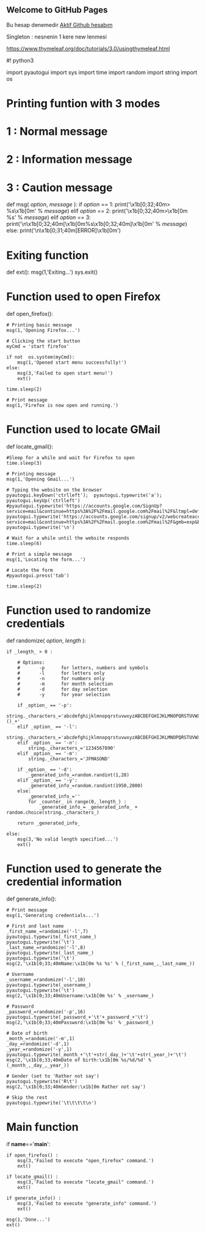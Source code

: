 ## Welcome to GitHub Pages

Bu hesap denemedir [Aktif Github hesabım](https://github.com/sertacguler) 


Singleton : nesnenin 1 kere new lenmesi 

https://www.thymeleaf.org/doc/tutorials/3.0/usingthymeleaf.html


#! python3

import pyautogui
import sys
import time
import random
import string
import os

# Printing funtion with 3 modes
# 1 : Normal message
# 2 : Information message
# 3 : Caution message
def msg(
        _option_,
        _message_
        ):
    if _option_ == 1:
        print('\x1b[0;32;40m> %s\x1b[0m' % _message_)
    elif _option_ == 2:
        print('\x1b[0;32;40m>\x1b[0m %s' % _message_)
    elif _option_ == 3:
        print('\n\x1b[0;32;40m[\x1b[0m%s\x1b[0;32;40m]\x1b[0m' % _message_)
    else:
        print('\n\x1b[0;31;40m[ERROR]\x1b[0m')

# Exiting function
def ext():
    msg(1,'Exiting...')
    sys.exit()


# Function used to open Firefox
def open_firefox():

    # Printing basic message
    msg(1,'Opening Firefox...')

    # Clicking the start button
    myCmd = 'start firefox'

    if not  os.system(myCmd):
        msg(1,'Opened start menu successfully!')
    else:
        msg(3,'Failed to open start menu!')
        ext()

    time.sleep(2)

    # Print message
    msg(1,'Firefox is now open and running.')


# Function used to locate GMail
def locate_gmail():
    
    #Sleep for a while and wait for Firefox to open
    time.sleep(3)

    # Printing message
    msg(1,'Opening Gmail...')

    # Typing the website on the browser
    pyautogui.keyDown('ctrlleft');  pyautogui.typewrite('a'); pyautogui.keyUp('ctrlleft')
    #pyautogui.typewrite('https://accounts.google.com/SignUp?service=mail&continue=https%3A%2F%2Fmail.google.com%2Fmail%2F&ltmpl=default')
    pyautogui.typewrite('https://accounts.google.com/signup/v2/webcreateaccount?service=mail&continue=https%3A%2F%2Fmail.google.com%2Fmail%2F&gmb=exp&biz=true&flowName=GlifWebSignIn&flowEntry=SignUp')
    pyautogui.typewrite('\n')
    
    # Wait for a while until the website responds
    time.sleep(6)

    # Print a simple message
    msg(1,'Locating the form...')

    # Locate the form
    #pyautogui.press('tab')
 
    time.sleep(2)



# Function used to randomize credentials
def randomize(
                _option_,
                _length_
            ):

    if _length_ > 0 :

        # Options:
        #       -p      for letters, numbers and symbols
        #       -l      for letters only
        #       -n      for numbers only
        #       -m      for month selection
        #       -d      for day selection
        #       -y      for year selection

        if _option_ == '-p':
            string._characters_='abcdefghijklmnopqrstuvwxyzABCDEFGHIJKLMNOPQRSTUVWXYZ1234567890!@#$%^&*()_+'
        elif _option_ == '-l':
            string._characters_='abcdefghijklmnopqrstuvwxyzABCDEFGHIJKLMNOPQRSTUVWXYZ'
        elif _option_ == '-n':
            string._characters_='1234567890'
        elif _option_ == '-m':
            string._characters_='JFMASOND'

        if _option_ == '-d':
            _generated_info_=random.randint(1,28)
        elif _option_ == '-y':
            _generated_info_=random.randint(1950,2000)
        else:
            _generated_info_=''
            for _counter_ in range(0,_length_) :
                _generated_info_= _generated_info_ + random.choice(string._characters_)

        return _generated_info_

    else:
        msg(3,'No valid length specified...')
        ext()


# Function used to generate the credential information
def generate_info():

    # Print message
    msg(1,'Generating credentials...')

    # First and last name
    _first_name_=randomize('-l',7)
    pyautogui.typewrite(_first_name_)
    pyautogui.typewrite('\t')
    _last_name_=randomize('-l',8)
    pyautogui.typewrite(_last_name_)
    pyautogui.typewrite('\t')
    msg(2,'\x1b[0;33;40mName:\x1b[0m %s %s' % (_first_name_,_last_name_))

    # Username
    _username_=randomize('-l',10)
    pyautogui.typewrite(_username_)
    pyautogui.typewrite('\t')
    msg(2,'\x1b[0;33;40mUsername:\x1b[0m %s' % _username_)

    # Password
    _password_=randomize('-p',16)
    pyautogui.typewrite(_password_+'\t'+_password_+'\t')
    msg(2,'\x1b[0;33;40mPassword:\x1b[0m %s' % _password_)

    # Date of birth
    _month_=randomize('-m',1)
    _day_=randomize('-d',1)
    _year_=randomize('-y',1)
    pyautogui.typewrite(_month_+'\t'+str(_day_)+'\t'+str(_year_)+'\t')
    msg(2,'\x1b[0;33;40mDate of birth:\x1b[0m %s/%d/%d' % (_month_,_day_,_year_))

    # Gender (set to 'Rather not say')
    pyautogui.typewrite('R\t')
    msg(2,'\x1b[0;33;40mGender:\x1b[0m Rather not say')

    # Skip the rest
    pyautogui.typewrite('\t\t\t\t\n')

# Main function
if __name__=='__main__':

    if open_firefox() :
        msg(3,'Failed to execute "open_firefox" command.')
        ext()

    if locate_gmail() :
        msg(3,'Failed to execute "locate_gmail" command.')
        ext()

    if generate_info() :
        msg(3,'Failed to execute "generate_info" command.')
        ext()

    msg(1,'Done...')
    ext()
